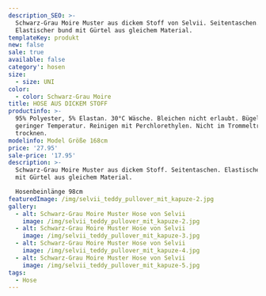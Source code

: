 ```yaml
---
description_SEO: >-
  Schwarz-Grau Moire Muster aus dickem Stoff von Selvii. Seitentaschen.
  Elastischer bund mit Gürtel aus gleichem Material.
templateKey: produkt
new: false
sale: true
available: false
category': hosen
size:
  - size: UNI
color:
  - color: Schwarz-Grau Moire
title: HOSE AUS DICKEM STOFF
productinfo: >-
  95% Polyester, 5% Elastan. 30°C Wäsche. Bleichen nicht erlaubt. Bügeln mit
  geringer Temperatur. Reinigen mit Perchlorethylen. Nicht im Trommeltrockner
  trocknen.
modelinfo: Model Größe 168cm
price: '27.95'
sale-price: '17.95'
description: >-
  Schwarz-Grau Moire Muster aus dickem Stoff. Seitentaschen. Elastischer bund
  mit Gürtel aus gleichem Material.

  Hosenbeinlänge 98cm
featuredImage: /img/selvii_teddy_pullover_mit_kapuze-2.jpg
gallery:
  - alt: Schwarz-Grau Moire Muster Hose von Selvii
    image: /img/selvii_teddy_pullover_mit_kapuze-2.jpg
  - alt: Schwarz-Grau Moire Muster Hose von Selvii
    image: /img/selvii_teddy_pullover_mit_kapuze-3.jpg
  - alt: Schwarz-Grau Moire Muster Hose von Selvii
    image: /img/selvii_teddy_pullover_mit_kapuze-4.jpg
  - alt: Schwarz-Grau Moire Muster Hose von Selvii
    image: /img/selvii_teddy_pullover_mit_kapuze-5.jpg
tags:
  - Hose
---
```


